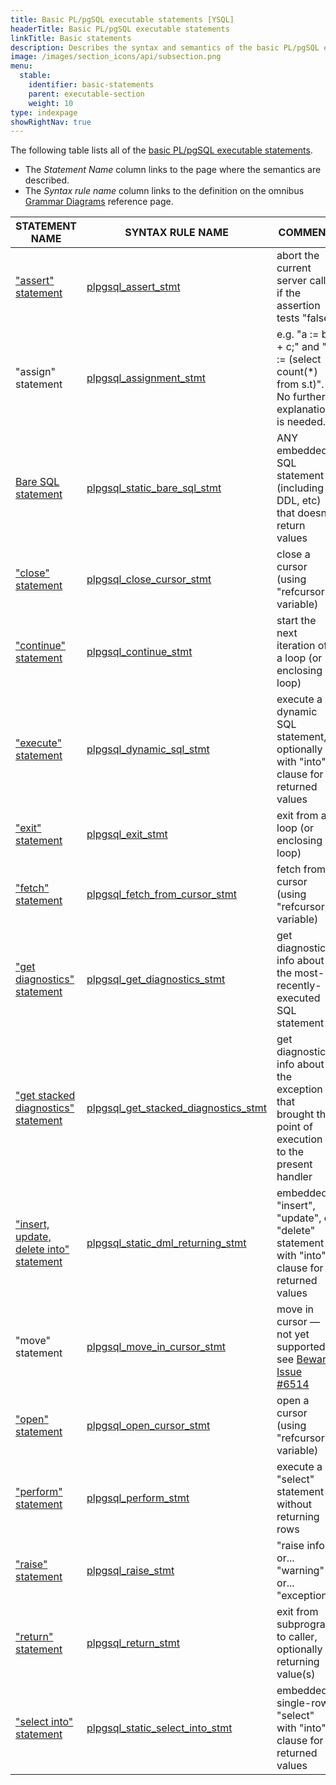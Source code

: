 ```yaml
---
title: Basic PL/pgSQL executable statements [YSQL]
headerTitle: Basic PL/pgSQL executable statements
linkTitle: Basic statements
description: Describes the syntax and semantics of the basic PL/pgSQL executable statements. [YSQL]
image: /images/section_icons/api/subsection.png
menu:
  stable:
    identifier: basic-statements
    parent: executable-section
    weight: 10
type: indexpage
showRightNav: true
---
```


The following table lists all of the [basic PL/pgSQL executable statements](../../../../../syntax_resources/grammar_diagrams/#plpgsql-basic-stmt).
- The _Statement Name_ column links to the page where the semantics are described.
- The _Syntax rule name_ column links to the definition on the omnibus [Grammar Diagrams](../../../../../syntax_resources/grammar_diagrams/) reference page.

| STATEMENT NAME                                                                                                             | SYNTAX RULE NAME                                                                                                               | COMMENT                                                                                                 |
| -------------------------------------------------------------------------------------------------------------------------- | ------------------------------------------------------------------------------------------------------------------------------ | ------------------------------------------------------------------------------------------------------- |
| ["assert" statement](./assert/)                                                                                            | [plpgsql_assert_stmt](../../../../../syntax_resources/grammar_diagrams/#plpgsql-assert-stmt)                                   | abort the current server call if the assertion tests "false"                                            |
| "assign" statement                                                                                                         | [plpgsql_assignment_stmt](../../../../../syntax_resources/grammar_diagrams/#plpgsql-assignment-stmt)                           | e.g. "a := b + c;" and "v := (select count(*) from s.t)". No further explanation is needed.             |
| [Bare SQL statement](./doing-sql-from-plpgsql/#the-bare-sql-statement)                                                     | [plpgsql_static_bare_sql_stmt](../../../../../syntax_resources/grammar_diagrams/#plpgsql-static-bare-sql-stmt)                 | ANY embedded SQL statement (including DDL, etc) that doesn't return values                              |
| ["close" statement](./cursor-manipulation/#plpgsql-close-cursor-stmt)                                                      | [plpgsql_close_cursor_stmt](../../../../../syntax_resources/grammar_diagrams/#plpgsql-close-cursor-stmt)                       | close a cursor (using "refcursor" variable)                                                             |
| ["continue" statement](../compound-statements/loop-exit-continue/#continue-statement)                                      | [plpgsql_continue_stmt](../../../../../syntax_resources/grammar_diagrams/#plpgsql-continue-stmt)                               | start the next iteration of a loop (or enclosing loop)                                                  |
| ["execute" statement](./doing-sql-from-plpgsql/#the-execute-statement)                                                     | [plpgsql_dynamic_sql_stmt](../../../../../syntax_resources/grammar_diagrams/#plpgsql-dynamic-sql-stmt)                         | execute a dynamic SQL statement, optionally with "into" clause for returned values                      |
| ["exit" statement](../compound-statements/loop-exit-continue/#exit-statement)                                              | [plpgsql_exit_stmt](../../../../../syntax_resources/grammar_diagrams/#plpgsql-exit-stmt)                                       | exit from a loop (or enclosing loop)                                                                    |
| ["fetch" statement](../compound-statements/loop-exit-continue/infinite-and-while-loops/#infinite-loop-over-cursor-results) | [plpgsql_fetch_from_cursor_stmt](../../../../../syntax_resources/grammar_diagrams/#plpgsql-fetch-from-cursor-stmt)             | fetch from a cursor (using "refcursor" variable)                                                        |
| ["get diagnostics" statement](./get-diagnostics/)                                                                          | [plpgsql_get_diagnostics_stmt](../../../../../syntax_resources/grammar_diagrams/#plpgsql-get-diagnostics-stmt)                 | get diagnostic info about the most-recently-executed SQL statement                                      |
| ["get stacked diagnostics" statement](../../exception-section/#how-to-get-information-about-the-error)                     | [plpgsql_get_stacked_diagnostics_stmt](../../../../../syntax_resources/grammar_diagrams/#plpgsql-get-stacked-diagnostics-stmt) | get diagnostic info about the exception that brought the point of execution to the present handler      |
| ["insert, update, delete into" statement](./doing-sql-from-plpgsql/#the-insert-update-delete-into-statement)               | [plpgsql_static_dml_returning_stmt](../../../../../syntax_resources/grammar_diagrams/#plpgsql-static-dml-returning-stmt)       | embedded "insert", "update", or "delete" statement with "into" clause for returned values               |
| "move" statement                                                                                                           | [plpgsql_move_in_cursor_stmt](../../../../../syntax_resources/grammar_diagrams/#plpgsql-move-in-cursor-stmt)                   | move in cursor — not yet supported, see [Beware Issue #6514](../../../../../cursors/#beware-issue-6514) |
| ["open" statement](./cursor-manipulation/#plpgsql-open-cursor-stmt)                                                        | [plpgsql_open_cursor_stmt](../../../../../syntax_resources/grammar_diagrams/#plpgsql-open-cursor-stmt)                         | open a cursor (using "refcursor" variable)                                                              |
| ["perform" statement](./doing-sql-from-plpgsql/#the-perform-statement)                                                     | [plpgsql_perform_stmt](../../../../../syntax_resources/grammar_diagrams/#plpgsql-perform-stmt)                                 | execute a "select" statement without returning rows                                                     |
| ["raise" statement](./raise/)                                                                                              | [plpgsql_raise_stmt](../../../../../syntax_resources/grammar_diagrams/#plpgsql-raise-stmt)                                     | "raise info" or... "warning" or... "exception"                                                          |
| ["return" statement](./return-statement/#semantics)                                                                        | [plpgsql_return_stmt](../../../../../syntax_resources/grammar_diagrams/#plpgsql-return-stmt)                                   | exit from subprogram to caller, optionally returning value(s)                                           |
| ["select into" statement](./doing-sql-from-plpgsql/#the-select-into-statement)                                             | [plpgsql_static_select_into_stmt](../../../../../syntax_resources/grammar_diagrams/#plpgsql-static-select-into-stmt)           | embedded single-row "select" with "into" clause for returned values                                     |
